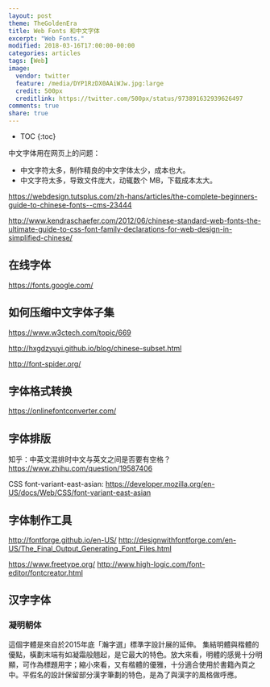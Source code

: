 ```yaml
---
layout: post
theme: TheGoldenEra
title: Web Fonts 和中文字体
excerpt: "Web Fonts."
modified: 2018-03-16T17:00:00-00:00
categories: articles
tags: [Web]
image:
  vendor: twitter
  feature: /media/DYP1RzDX0AAiWJw.jpg:large
  credit: 500px
  creditlink: https://twitter.com/500px/status/973891632939626497
comments: true
share: true
---
```


* TOC
{:toc}

中文字体用在网页上的问题：
* 中文字符太多，制作精良的中文字体太少，成本也大。
* 中文字符太多，导致文件庞大，动辄数个 MB，下载成本太大。

https://webdesign.tutsplus.com/zh-hans/articles/the-complete-beginners-guide-to-chinese-fonts--cms-23444

http://www.kendraschaefer.com/2012/06/chinese-standard-web-fonts-the-ultimate-guide-to-css-font-family-declarations-for-web-design-in-simplified-chinese/

## 在线字体
https://fonts.google.com/


## 如何压缩中文字体子集
https://www.w3ctech.com/topic/669

http://hxgdzyuyi.github.io/blog/chinese-subset.html

http://font-spider.org/

## 字体格式转换
https://onlinefontconverter.com/


## 字体排版
知乎：中英文混排时中文与英文之间是否要有空格？
https://www.zhihu.com/question/19587406

CSS font-variant-east-asian:
https://developer.mozilla.org/en-US/docs/Web/CSS/font-variant-east-asian


## 字体制作工具
http://fontforge.github.io/en-US/
http://designwithfontforge.com/en-US/The_Final_Output_Generating_Font_Files.html


https://www.freetype.org/
http://www.high-logic.com/font-editor/fontcreator.html

## 汉字字体

### 凝明朝体

這個字體是來自於2015年底「瀚字選」標準字設計展的延伸。
集結明體與楷體的優點，橫劃末端有如凝霜般翹起，是它最⼤的特色。放大來看，明體的感覺十分明顯，可作為標題⽤字；縮小來看，又有楷體的優雅，⼗分適合使用於書籍內頁之中。平假名的設計保留部分漢字筆劃的特⾊，是為了與漢字的風格做呼應。
